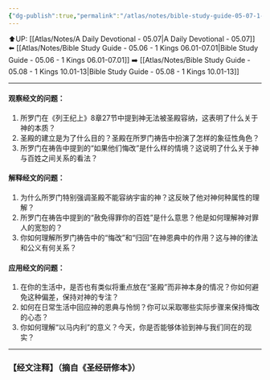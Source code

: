 ```yaml
---
{"dg-publish":true,"permalink":"/atlas/notes/bible-study-guide-05-07-1-kings-08-22-53/"}
---
```


⬆️UP: [[Atlas/Notes/A Daily Devotional - 05.07\|A Daily Devotional - 05.07]]
⬅️ [[Atlas/Notes/Bible Study Guide - 05.06 - 1 Kings 06.01-07.01\|Bible Study Guide - 05.06 - 1 Kings 06.01-07.01]]
➡️ [[Atlas/Notes/Bible Study Guide - 05.08 - 1 Kings 10.01-13\|Bible Study Guide - 05.08 - 1 Kings 10.01-13]] 

---

#### 观察经文的问题：

1. 所罗门在《列王纪上》8章27节中提到神无法被圣殿容纳，这表明了什么关于神的本质？
2. 圣殿的建立是为了什么目的？圣殿在所罗门祷告中扮演了怎样的象征性角色？
3. 所罗门在祷告中提到的“如果他们悔改”是什么样的情境？这说明了什么关于神与百姓之间关系的看法？

#### 解释经文的问题：

1. 为什么所罗门特别强调圣殿不能容纳宇宙的神？这反映了他对神何种属性的理解？
2. 所罗门在祷告中提到的“赦免得罪你的百姓”是什么意思？他是如何理解神对罪人的宽恕的？
3. 你如何理解所罗门祷告中的“悔改”和“归回”在神恩典中的作用？这与神的律法和公义有何关系？

#### 应用经文的问题：

1. 在你的生活中，是否也有类似将重点放在“圣殿”而非神本身的情况？你如何避免这种偏差，保持对神的专注？
2. 如何在日常生活中回应神的恩典与怜悯？你可以采取哪些实际步骤来保持悔改的心态？
3. 你如何理解“以马内利”的意义？今天，你是否能够体验到神与我们同在的现实？


---
### 【经文注释】（摘自《圣经研修本》）
